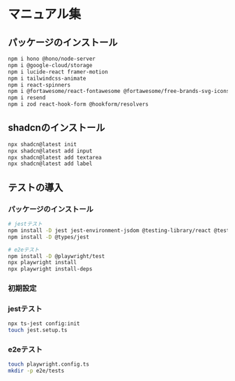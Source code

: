 # マニュアル集

## パッケージのインストール

```bash
npm i hono @hono/node-server
npm i @google-cloud/storage
npm i lucide-react framer-motion
npm i tailwindcss-animate
npm i react-spinners
npm i @fortawesome/react-fontawesome @fortawesome/free-brands-svg-icons
npm i resend
npm i zod react-hook-form @hookform/resolvers
```

## shadcnのインストール

```bash
npx shadcn@latest init
npx shadcn@latest add input
npx shadcn@latest add textarea
npx shadcn@latest add label
```

## テストの導入

### パッケージのインストール

```bash
# jestテスト
npm install -D jest jest-environment-jsdom @testing-library/react @testing-library/jest-dom ts-jest node-mocks-http\n
npm install -D @types/jest

# e2eテスト
npm install -D @playwright/test
npx playwright install
npx playwright install-deps
```

### 初期設定

### jestテスト

```bash
npx ts-jest config:init
touch jest.setup.ts
```

### e2eテスト

```bash
touch playwright.config.ts
mkdir -p e2e/tests
```
